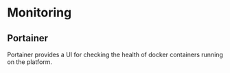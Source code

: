 # Monitoring

## Portainer

Portainer provides a UI for checking the health of docker containers running on the platform.
